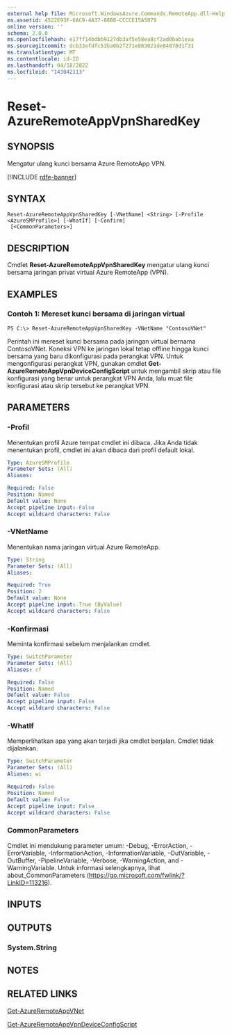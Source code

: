 ```yaml
---
external help file: Microsoft.WindowsAzure.Commands.RemoteApp.dll-Help.xml
ms.assetid: 4522E93F-6AC9-4A37-88B8-CCCCE15A5879
online version: ''
schema: 2.0.0
ms.openlocfilehash: e17ff14bdbb9127db3af5e58ea8cf2ad0bab1eaa
ms.sourcegitcommit: dcb33efdfc53ba0b2f271e883021de84878d1f31
ms.translationtype: MT
ms.contentlocale: id-ID
ms.lasthandoff: 04/18/2022
ms.locfileid: "143042113"
---
```

# Reset-AzureRemoteAppVpnSharedKey

## SYNOPSIS
Mengatur ulang kunci bersama Azure RemoteApp VPN.

[!INCLUDE [rdfe-banner](../../includes/rdfe-banner.md)]

## SYNTAX

```
Reset-AzureRemoteAppVpnSharedKey [-VNetName] <String> [-Profile <AzureSMProfile>] [-WhatIf] [-Confirm]
 [<CommonParameters>]
```

## DESCRIPTION
Cmdlet **Reset-AzureRemoteAppVpnSharedKey** mengatur ulang kunci bersama jaringan privat virtual Azure RemoteApp (VPN).

## EXAMPLES

### Contoh 1: Mereset kunci bersama di jaringan virtual
```
PS C:\> Reset-AzureRemoteAppVpnSharedKey -VNetName "ContosoVNet"
```

Perintah ini mereset kunci bersama pada jaringan virtual bernama ContosoVNet.
Koneksi VPN ke jaringan lokal tetap offline hingga kunci bersama yang baru dikonfigurasi pada perangkat VPN.
Untuk mengonfigurasi perangkat VPN, gunakan cmdlet **Get-AzureRemoteAppVpnDeviceConfigScript** untuk mengambil skrip atau file konfigurasi yang benar untuk perangkat VPN Anda, lalu muat file konfigurasi atau skrip tersebut ke perangkat VPN.

## PARAMETERS

### -Profil
Menentukan profil Azure tempat cmdlet ini dibaca.
Jika Anda tidak menentukan profil, cmdlet ini akan dibaca dari profil default lokal.

```yaml
Type: AzureSMProfile
Parameter Sets: (All)
Aliases: 

Required: False
Position: Named
Default value: None
Accept pipeline input: False
Accept wildcard characters: False
```

### -VNetName
Menentukan nama jaringan virtual Azure RemoteApp.

```yaml
Type: String
Parameter Sets: (All)
Aliases: 

Required: True
Position: 2
Default value: None
Accept pipeline input: True (ByValue)
Accept wildcard characters: False
```

### -Konfirmasi
Meminta konfirmasi sebelum menjalankan cmdlet.

```yaml
Type: SwitchParameter
Parameter Sets: (All)
Aliases: cf

Required: False
Position: Named
Default value: False
Accept pipeline input: False
Accept wildcard characters: False
```

### -WhatIf
Memperlihatkan apa yang akan terjadi jika cmdlet berjalan.
Cmdlet tidak dijalankan.

```yaml
Type: SwitchParameter
Parameter Sets: (All)
Aliases: wi

Required: False
Position: Named
Default value: False
Accept pipeline input: False
Accept wildcard characters: False
```

### CommonParameters
Cmdlet ini mendukung parameter umum: -Debug, -ErrorAction, -ErrorVariable, -InformationAction, -InformationVariable, -OutVariable, -OutBuffer, -PipelineVariable, -Verbose, -WarningAction, and -WarningVariable. Untuk informasi selengkapnya, lihat about_CommonParameters (https://go.microsoft.com/fwlink/?LinkID=113216).

## INPUTS

## OUTPUTS

### System.String

## NOTES

## RELATED LINKS

[Get-AzureRemoteAppVNet](./Get-AzureRemoteAppVNet.md)

[Get-AzureRemoteAppVpnDeviceConfigScript](./Get-AzureRemoteAppVpnDeviceConfigScript.md)


